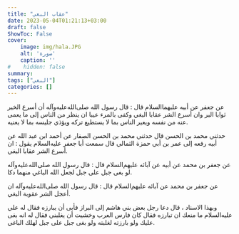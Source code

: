 ```yaml
---
title: "عقاب البغي"
date: 2023-05-04T01:21:13+03:00
draft: false
ShowToc: False
cover:
    image: img/hala.JPG
    alt: 'صورة'
    caption: ''
#    hidden: false
summary: 
tags: ["البغي"]
categories: []
---
```

عن جعفر عن أبيه عليهما‌السلام
قال : قال رسول الله صلى‌الله‌عليه‌وآله أن أسرع الخير ثوابا البر وان أسرع الشر
عقابا البغي وكفى بالمرء عيبا ان ينظر من الناس إلى ما يعمى عنه من
نفسه ويعير الناس بما لا يستطيع تركه ويؤذي جليسه بما لا يعنيه.

حدثني محمد بن الحسن قال حدثني محمد بن الحسن الصفار عن أحمد
ابن عبد الله عن أبيه رفعه إلى عمر بن أبي حمزة الثمالي قال سمعت أبا
جعفر عليه‌السلام يقول : ان أسرع الشر عقابا البغي.

عن جعفر بن محمد عن أبيه عن آبائه عليهم‌السلام قال : قال
رسول الله صلى‌الله‌عليه‌وآله لو بغى جبل على جبل لجعل الله الباغي منهما دكا.

عن جعفر بن محمد عن آبائه عليهم‌السلام قال : قال رسول الله صلى‌الله‌عليه‌وآله
ان أعجل الشر عقوبة البغي.
 
وبهذا الاسناد ، قال دعا رجل بعض بني هاشم إلى البراز فأبى أن
يبارزه فقال له علي عليه‌السلام ما منعك ان تبارزه فقال كان فارس العرب
وخشيت أن يغلبني فقال له انه بغى عليك ولو بارزته لغلبته ولو بغى
جبل على جبل لهلك الباغي.
